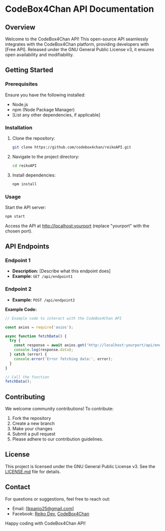 # CodeBox4Chan API Documentation

## Overview

Welcome to the CodeBox4Chan API! This open-source API seamlessly integrates with the CodeBox4Chan platform, providing developers with [Free API]. Released under the GNU General Public License v3, it ensures open availability and modifiability.

## Getting Started

### Prerequisites

Ensure you have the following installed:
- Node.js
- npm (Node Package Manager)
- [List any other dependencies, if applicable]

### Installation

1. Clone the repository:
   ```bash
   git clone https://github.com/codebox4chan/reikoAPI.git
   ```
2. Navigate to the project directory:
   ```bash
   cd reikoAPI
   ```
3. Install dependencies:
   ```bash
   npm install
   ```

### Usage

Start the API server:
```bash
npm start
```
Access the API at [http://localhost:yourport](http://localhost:yourport) (replace "yourport" with the chosen port).

## API Endpoints

### Endpoint 1

- **Description:** [Describe what this endpoint does]
- **Example:** `GET /api/endpoint1`

### Endpoint 2

- **Example:** `POST /api/endpoint2`

**Example Code:**
```javascript
// Example code to interact with the CodeBox4Chan API

const axios = require('axios');

async function fetchData() {
  try {
    const response = await axios.get('http://localhost:yourport/api/endpoint1');
    console.log(response.data);
  } catch (error) {
    console.error('Error fetching data:', error);
  }
}

// Call the function
fetchData();
```

## Contributing

We welcome community contributions! To contribute:
1. Fork the repository
2. Create a new branch
3. Make your changes
4. Submit a pull request
5. Please adhere to our contribution guidelines.

## License

This project is licensed under the GNU General Public License v3. See the [LICENSE.md](LICENSE.md) file for details.

## Contact

For questions or suggestions, feel free to reach out:
- Email: [lkpanio25@gmail.com]
- Facebook: [Reiko Dev](https://www.facebook.com/reiko.dev), [CodeBox4Chan](https://www.facebook.com/codebox4chan)

Happy coding with CodeBox4Chan API!
